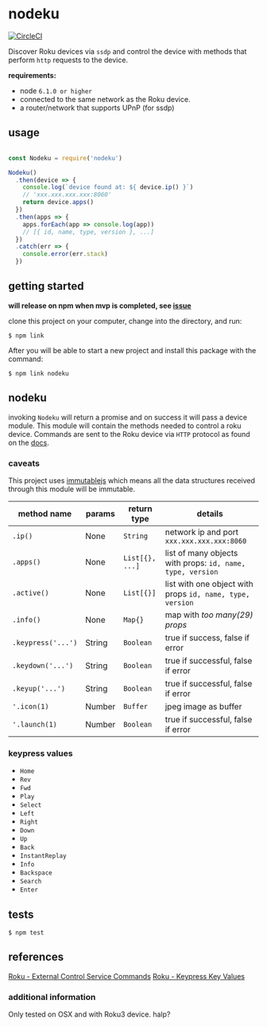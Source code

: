 
# nodeku

[![CircleCI](https://circleci.com/gh/sgnl/nodeku.svg?style=shield)](https://circleci.com/gh/sgnl/nodeku)

Discover Roku devices via `ssdp` and control the device with methods that perform `http` requests to the device.

**requirements:**
  - node `6.1.0 or higher`
  - connected to the same network as the Roku device.
  - a router/network that supports UPnP (for ssdp)

## usage

```javascript

const Nodeku = require('nodeku')

Nodeku()
  .then(device => {
    console.log(`device found at: ${ device.ip() }`)
    // 'xxx.xxx.xxx.xxx:8060'
    return device.apps()
  })
  .then(apps => {
    apps.forEach(app => console.log(app))
    // [{ id, name, type, version }, ...]
  })
  .catch(err => {
    console.error(err.stack)
  })

```
## getting started
**will release on npm when mvp is completed, see [issue](https://github.com/sgnl/nodeku/issues/1)**

clone this project on your computer, change into the directory, and run:

`$ npm link`

After you will be able to start a new project and install this package with the command:

`$ npm link nodeku`

## nodeku
invoking `Nodeku` will return a promise and on success it will pass a device module. This module will contain the methods needed to control a roku device. Commands are sent to the Roku device via `HTTP` protocol as found on the [docs][1].

### caveats
This project uses [immutablejs][2] which means all the data structures received through this module will be immutable.


| **method name** | **params** | **return type** | **details** |
|---|---|---|---|
| `.ip()`  | None | `String` | network ip and port `xxx.xxx.xxx.xxx:8060` |
| `.apps()` | None | `List[{}, ...]` | list of many objects with props: `id, name, type, version` |
| `.active()` | None | `List[{}]` | list with one object with props `id, name, type, version` |
| `.info()` | None | `Map{}` | map with *too many(29) props* |
| `.keypress('...')` | String | `Boolean` | true if success, false if error |
| `.keydown('...')`| String | `Boolean` | true if successful, false if error |
| `.keyup('...')` | String | `Boolean` | true if successful, false if error |
| `'.icon(1)` | Number | `Buffer` | jpeg image as buffer |
| `'.launch(1)` | Number | `Boolean` | true if successful, false if error |

### keypress values
- `Home`
- `Rev`
- `Fwd`
- `Play`
- `Select`
- `Left`
- `Right`
- `Down`
- `Up`
- `Back`
- `InstantReplay`
- `Info`
- `Backspace`
- `Search`
- `Enter`

## tests
`$ npm test`


## references
[Roku - External Control Service Commands][1]
[Roku - Keypress Key Values][3]

### additional information
Only tested on OSX and with Roku3 device. halp?

<!-- urls -->
[1]: https://sdkdocs.roku.com/display/sdkdoc/External+Control+Guide#ExternalControlGuide-ExternalControlServiceCommands
[2]: http://facebook.github.io/immutable-js/
[3]: https://sdkdocs.roku.com/display/sdkdoc/External+Control+Guide#ExternalControlGuide-KeypressKeyValues